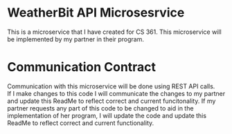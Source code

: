 # WeatherBit API Microsesrvice
This is a microservice that I have created for CS 361. This microservice will be implemented by my partner in their program. 

# Communication Contract
Communication with this microservice will be done using REST API calls. 
<br>
If I make changes to this code I will communicate the changes to my partner and update this ReadMe to reflect correct and current funcitonality. 
If my partner requests any part of this code to be changed to aid in the implementation of her program, I will update the code and update this ReadMe to reflect correct and current functionality. 
